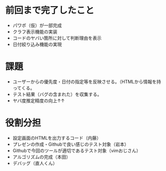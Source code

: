 # 前回まで完了したこと
* パワポ（仮）が一部完成
* クラフ表示機能の実装
* コードのヤバい箇所に対して判断理由を表示
* 日付絞り込み機能の実現

# 課題
* ユーザーからの優先度・日付の指定等を反映させる。（HTMLから情報を持ってくる。
* テスト結果（バグの含まれた）を収集する。
* ヤバ度推定精度の向上↑↑

# 役割分担
* 設定画面のHTMLを出力するコード（内藤）
* プレゼンの作成・Githubで良い感じのテスト対象（岩本）
* Githubで今回のツールが適切であるテスト対象（vimおじさん）
* アルゴリズムの完成（本田）
* デバッグ（直人くん）
